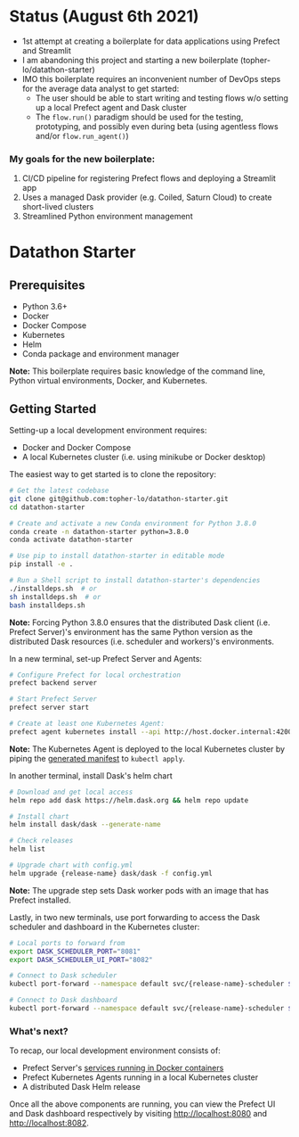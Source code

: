 # Status (August 6th 2021)
- 1st attempt at creating a boilerplate for data applications using Prefect and Streamlit
- I am abandoning this project and starting a new boilerplate (topher-lo/datathon-starter)
- IMO this boilerplate requires an inconvenient number of DevOps steps for the average data analyst to get started:
  - The user should be able to start writing and testing flows w/o setting up a local Prefect agent and Dask cluster
  - The `flow.run()` paradigm should be used for the testing, prototyping, and possibly even during beta (using agentless flows and/or `flow.run_agent()`)

### My goals for the new boilerplate:
1. CI/CD pipeline for registering Prefect flows and deploying a Streamlit app
2. Uses a managed Dask provider (e.g. Coiled, Saturn Cloud) to create short-lived clusters
3. Streamlined Python environment management

# Datathon Starter

## Prerequisites
- Python 3.6+
- Docker
- Docker Compose
- Kubernetes
- Helm
- Conda package and environment manager

**Note:** This boilerplate requires basic knowledge of the command line, Python virtual environments, Docker, and Kubernetes.

## Getting Started
Setting-up a local development environment requires:
- Docker and Docker Compose
- A local Kubernetes cluster (i.e. using minikube or Docker desktop)

The easiest way to get started is to clone the repository:
```bash
# Get the latest codebase
git clone git@github.com:topher-lo/datathon-starter.git
cd datathon-starter

# Create and activate a new Conda environment for Python 3.8.0
conda create -n datathon-starter python=3.8.0
conda activate datathon-starter

# Use pip to install datathon-starter in editable mode
pip install -e .

# Run a Shell script to install datathon-starter's dependencies
./installdeps.sh  # or
sh installdeps.sh  # or
bash installdeps.sh
```
**Note:** Forcing Python 3.8.0 ensures that the distributed Dask client (i.e. Prefect Server)'s environment
has the same Python version as the distributed Dask resources (i.e. scheduler and workers)'s environments.

In a new terminal, set-up Prefect Server and Agents:
```bash
# Configure Prefect for local orchestration
prefect backend server

# Start Prefect Server
prefect server start

# Create at least one Kubernetes Agent:
prefect agent kubernetes install --api http://host.docker.internal:4200 --rbac | kubectl apply -f -
```
**Note:** The Kubernetes Agent is deployed to the local Kubernetes cluster by piping the
[generated manifest](https://docs.prefect.io/orchestration/agents/kubernetes.html#running-in-cluster) to `kubectl apply`.

In another terminal, install Dask's helm chart
```bash
# Download and get local access
helm repo add dask https://helm.dask.org && helm repo update

# Install chart
helm install dask/dask --generate-name

# Check releases
helm list

# Upgrade chart with config.yml
helm upgrade {release-name} dask/dask -f config.yml
```
**Note:** The upgrade step sets Dask worker pods with an image that has Prefect installed.

Lastly, in two new terminals, use port forwarding to access the Dask scheduler and dashboard in the Kubernetes cluster:
```bash
# Local ports to forward from
export DASK_SCHEDULER_PORT="8081"
export DASK_SCHEDULER_UI_PORT="8082"

# Connect to Dask scheduler
kubectl port-forward --namespace default svc/{release-name}-scheduler $DASK_SCHEDULER_PORT:8786

# Connect to Dask dashboard
kubectl port-forward --namespace default svc/{release-name}-scheduler $DASK_SCHEDULER_UI_PORT:80
```

### What's next?
To recap, our local development environment consists of:
- Prefect Server's [services running in Docker containers](https://docs.prefect.io/orchestration/server/architecture.html)
- Prefect Kubernetes Agents running in a local Kubernetes cluster
- A distributed Dask Helm release

Once all the above components are running, you can view the Prefect UI and Dask dashboard respectively by
visiting [http://localhost:8080](http://localhost:8080) and [http://localhost:8082](http://localhost:8082).
